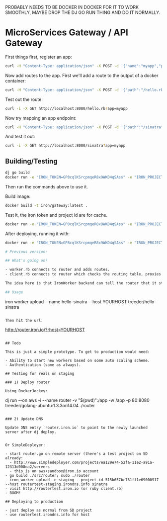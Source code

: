 


PROBABLY NEEDS TO BE DOCKER IN DOCKER FOR IT TO WORK SMOOTHLY, MAYBE DROP THE DJ GO RUN THING
AND DO IT NORMALLY.

# MicroServices Gateway / API Gateway

First things first, register an app:

```sh
curl -H "Content-Type: application/json" -X POST -d '{"name":"myapp","password":"xyz"}' http://localhost:8080/test/1/projects/123/apps
```

Now add routes to the app. First we'll add a route to the output of a docker container:

```sh
curl -H "Content-Type: application/json" -X POST -d '{"path":"/hello.rb","image":"treeder/hello.rb", "type":"run"}' http://localhost:8080/test/1/projects/123/apps/myapp/routes
```

Test out the route:

```sh
curl -i -X GET http://localhost:8080/hello.rb?app=myapp
```

Now try mapping an app endpoint:

```sh
curl -H "Content-Type: application/json" -X POST -d '{"path":"/sinatra","image":"treeder/hello-sinatra", "type":"app", "cpath":"/"}' http://localhost:8080/test/1/projects/123/apps/myapp/routes
```

And test it out:

```sh
curl -i -X GET http://localhost:8080/sinatra?app=myapp
```



## Building/Testing

```sh
dj go build
docker run -e "IRON_TOKEN=GP8cqlKSrcpmqeR8x9WKD4qSAss" -e "IRON_PROJECT_ID=4fd2729368a0197d1102056b" --rm -it --privileged --net=host -v "$PWD":/app -w /app -p 8080:8080 treeder/go-dind sh -c 'rc default && ./app'
```

Then run the commands above to use it.

Build image:

```sh
docker build -t iron/gateway:latest .
```

Test it, the iron token and project id are for cache.

```sh
docker run -e "IRON_TOKEN=GP8cqlKSrcpmqeR8x9WKD4qSAss" -e "IRON_PROJECT_ID=4fd2729368a0197d1102056b" --rm -it --privileged --net=host -p 8080:8080 iron/gateway
```

After deploying, running it with:

```sh
docker run -e "IRON_TOKEN=GP8cqlKSrcpmqeR8x9WKD4qSAss" -e "IRON_PROJECT_ID=4fd2729368a0197d1102056b" --name iron-gateway -d -it --privileged --net=host -p 8080:8080 iron/gateway

# Previous version:

## What's going on?

- worker.rb connects to router and adds routes.
- client.rb connects to router which checks the routing table, proxies the request to one of the destinations and returns the response.

The idea here is that IronWorker backend can tell the router that it started a process and to start routing requests.

## Usage

```
iron worker upload --name hello-sinatra --host YOURHOST treeder/hello-sinatra
```

Then hit the url:

```
http://router.iron.io/?rhost=YOURHOST
```

## Todo

This is just a simple prototype. To get to production would need:

- Ability to start new workers based on some auto scaling scheme.
- Authentication (same as always).

## Testing for reals on staging

### 1) Deploy router

Using DockerJockey:

```
dj run --on aws -i --name router -v "$(pwd)":/app -w /app -p 80:8080 treeder/golang-ubuntu:1.3.3on14.04 ./router
```

### 2) Update DNS

Update DNS entry `router.iron.io` to point to the newly launched server after dj deploy.


Or SimpleDeployer:

- start router.go on remote server (there's a test project on SD already:
  - http://www.simpledeployer.com/projects/ea129e74-52fa-11e2-a91a-12313d008ea2/servers
  - this is on aws+sandbox@iron.io account
- go build ./src/router; sudo ./router
- iron_worker upload -e staging --project-id 515b657bc731ff1e69000917 --host routertest-staging.irondns.info sinatra
- visit http://routertest.iron.io (or ruby client.rb)
- BOOM!

## Deploying to production

- just deploy as normal from SD project
- use routertest.irondns.info for host
